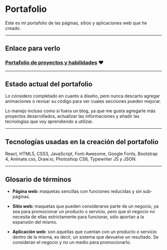 # Portafolio
Este es mi portafolio de las páginas, sitios y aplicaciones web que he creado. 
___
## Enlace para verlo
### [Portafolio de proyectos y habilidades](https://bit.ly/hernanreiq) :heart:
___
## Estado actual del portafolio
Lo considero completado en cuanto a diseño, pero nunca descarto agregar animaciones o revisar su código para ver cuales secciones pueden mejorar.

Lo manejo incluso como si fuera un blog, ya que me gusta agregarle más proyectos desarrollados, actualizar las informaciones y añadir las tecnologías que voy aprendiendo a utilizar.
___
## Tecnologías usadas en la creación del portafolio
React, HTML5, CSS3, JavaScript, Font-Awesome, Google Fonts, Bootstrap 4, Animate.css, Draw.io, Photoshop CS6, Typewriter JS y JSON. 
___
## Glosario de términos 
* **Página web:** maquetas sencillas con funciones reducidas y sin sub-páginas.

* **Sitio web:** maquetas que pueden considerarse parte de un negocio, ya sea para promocionar un producto o servicio, pero que el negocio no necesita de ellas estrictamente para funcionar, sólo aportan a la expansión del mismo.

* **Aplicación web:** son aquellas que cuentan con un producto o servicio dentro de la misma, es decir, un sistema que devuelve un resultado. Se consideran el negocio y no un medio para promocionarlo.
